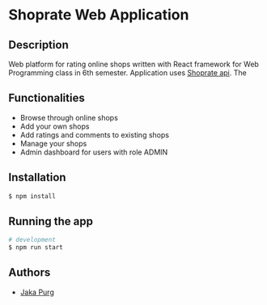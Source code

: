 # Shoprate Web Application

## Description

Web platform for rating online shops written with React framework for Web Programming class in 6th semester. Application uses [Shoprate api](https://github.com/jakapurg/shoprate-api). The 

## Functionalities

* Browse through online shops
* Add your own shops
* Add ratings and comments to existing shops
* Manage your shops
* Admin dashboard for users with role ADMIN

## Installation

```bash
$ npm install
```

## Running the app

```bash
# development
$ npm run start
```

## Authors

- [Jaka Purg](https://www.linkedin.com/in/jaka-purg-9b25551a6/)



